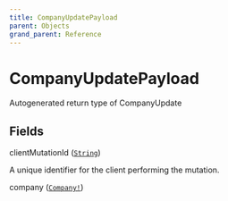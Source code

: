 ```yaml
---
title: CompanyUpdatePayload
parent: Objects
grand_parent: Reference
---
```


# CompanyUpdatePayload

Autogenerated return type of CompanyUpdate

## Fields

<div class="field-entry ">
  <span id="clientmutationid" class="field-name anchored">clientMutationId (<code><a href="/docs/reference/scalar/string">String</a></code>)</span>

  <div class="description-wrapper">
   <p>A unique identifier for the client performing the mutation.</p>

  </div>
</div>

<div class="field-entry ">
  <span id="company" class="field-name anchored">company (<code><a href="/docs/reference/object/company">Company!</a></code>)</span>

  <div class="description-wrapper">

  </div>
</div>

